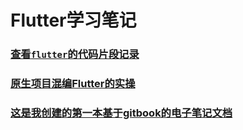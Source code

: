 # Flutter学习笔记


###  [查看`flutter`的代码片段记录](../flutter_code_snippet.md)

### [原生项目混编Flutter的实操](../FlutterMixed/README.md)

### [这是我创建的第一本基于gitbook的电子笔记文档](https://wangguibin.github.io/FlutterStudyDailyCase/)